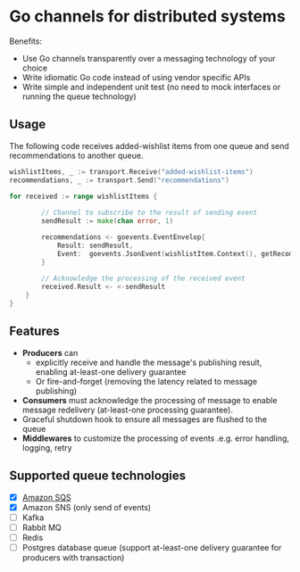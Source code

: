 # Go channels for distributed systems

Benefits:
* Use Go channels transparently over a messaging technology of your choice
* Write idiomatic Go code instead of using vendor specific APIs
* Write simple and independent unit test (no need to mock interfaces or running the queue technology)

## Usage

The following code receives added-wishlist items from one queue and send recommendations to another queue.

```go
wishlistItems, _ := transport.Receive("added-wishlist-items")
recommendations, _ := transport.Send("recommendations")

for received := range wishlistItems {
        
        // Channel to subscribe to the result of sending event 
        sendResult := make(chan error, 1)

        recommendations <- goevents.EventEnvelop{
            Result: sendResult,
            Event:  goevents.JsonEvent(wishlistItem.Context(), getRecommendation(wishlistItem.Event)),
        }
        
        // Acknowledge the processing of the received event
        received.Result <- <-sendResult
    }
}
```

## Features

+ **Producers** can 
  + explicitly receive and handle the message's publishing result, enabling at-least-one delivery guarantee
  + Or fire-and-forget (removing the latency related to message publishing)
+ **Consumers** must acknowledge the processing of message to enable message redelivery (at-least-one processing guarantee).
+ Graceful shutdown hook to ensure all messages are flushed to the queue
+ **Middlewares** to customize the processing of events .e.g. error handling, logging, retry

## Supported queue technologies

+ [x] [Amazon SQS](https://aws.amazon.com/sqs/)
+ [x] Amazon SNS (only send of events)
+ [ ] Kafka
+ [ ] Rabbit MQ
+ [ ] Redis
+ [ ] Postgres database queue (support at-least-one delivery guarantee for producers with transaction)
